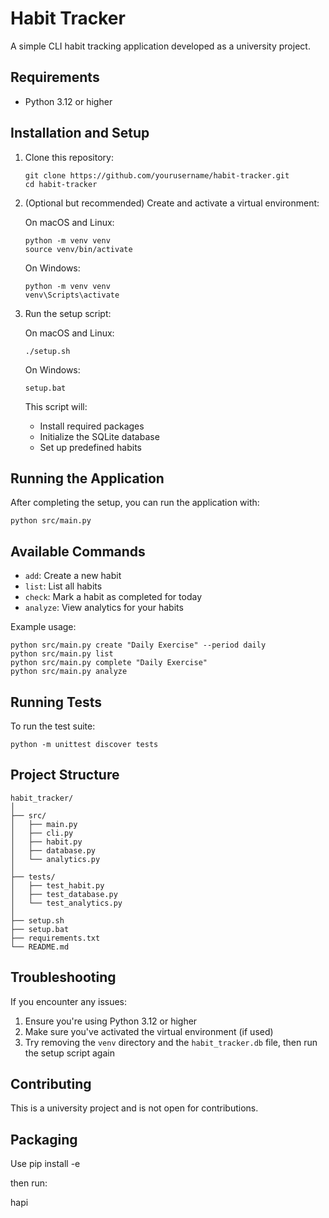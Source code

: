 # Habit Tracker

A simple CLI habit tracking application developed as a university project.

## Requirements

- Python 3.12 or higher

## Installation and Setup

1. Clone this repository:

   ```
   git clone https://github.com/yourusername/habit-tracker.git
   cd habit-tracker
   ```

2. (Optional but recommended) Create and activate a virtual environment:

   On macOS and Linux:

   ```
   python -m venv venv
   source venv/bin/activate
   ```

   On Windows:

   ```
   python -m venv venv
   venv\Scripts\activate
   ```

3. Run the setup script:

   On macOS and Linux:

   ```
   ./setup.sh
   ```

   On Windows:

   ```
   setup.bat
   ```

   This script will:

   - Install required packages
   - Initialize the SQLite database
   - Set up predefined habits

## Running the Application

After completing the setup, you can run the application with:

```
python src/main.py
```

## Available Commands

- `add`: Create a new habit
- `list`: List all habits
- `check`: Mark a habit as completed for today
- `analyze`: View analytics for your habits

Example usage:

```
python src/main.py create "Daily Exercise" --period daily
python src/main.py list
python src/main.py complete "Daily Exercise"
python src/main.py analyze
```

## Running Tests

To run the test suite:

```
python -m unittest discover tests
```

## Project Structure

```
habit_tracker/
│
├── src/
│   ├── main.py
│   ├── cli.py
│   ├── habit.py
│   ├── database.py
│   └── analytics.py
│
├── tests/
│   ├── test_habit.py
│   ├── test_database.py
│   └── test_analytics.py
│
├── setup.sh
├── setup.bat
├── requirements.txt
└── README.md
```

## Troubleshooting

If you encounter any issues:

1. Ensure you're using Python 3.12 or higher
2. Make sure you've activated the virtual environment (if used)
3. Try removing the `venv` directory and the `habit_tracker.db` file, then run the setup script again

## Contributing

This is a university project and is not open for contributions.


## Packaging

Use pip install -e

then run:

hapi